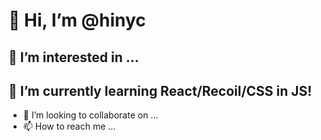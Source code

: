 # 👋 Hi, I’m @hinyc
## 👀 I’m interested in ...
## 🌱 I’m currently learning React/Recoil/CSS in JS!
- 💞️ I’m looking to collaborate on ...
- 📫 How to reach me ...

<!---
hinyc/hinyc is a ✨ special ✨ repository because its `README.md` (this file) appears on your GitHub profile.
You can click the Preview link to take a look at your changes.
--->
